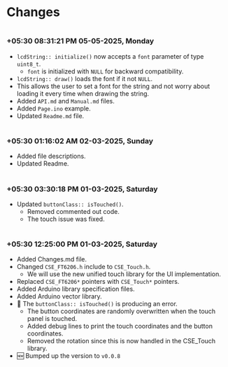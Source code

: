 
# Changes

#
### **+05:30 08:31:21 PM 05-05-2025, Monday**

  - `lcdString:: initialize()` now accepts a `font` parameter of type `uint8_t`.
    - `font` is initialized with `NULL` for backward compatibility.
  - `lcdString:: draw()` loads the font if it not `NULL`.
  - This allows the user to set a font for the string and not worry about loading it every time when drawing the string.
  - Added `API.md` and `Manual.md` files.
  - Added `Page.ino` example.
  - Updated `Readme.md` file.

#
### **+05:30 01:16:02 AM 02-03-2025, Sunday**

  - Added file descriptions.
  - Updated Readme.

#
### **+05:30 03:30:18 PM 01-03-2025, Saturday**

  - Updated `buttonClass:: isTouched()`.
    - Removed commented out code.
    - The touch issue was fixed.

#
### **+05:30 12:25:00 PM 01-03-2025, Saturday**

  - Added Changes.md file.
  - Changed `CSE_FT6206.h` include to `CSE_Touch.h`.
    - We will use the new unified touch library for the UI implementation.
  - Replaced `CSE_FT6206*` pointers with `CSE_Touch*` pointers.
  - Added Arduino library specification files.
  - Added Arduino vector library.
  - 🐞 The `buttonClass:: isTouched()` is producing an error.
    - The button coordinates are randomly overwritten when the touch panel is touched.
    - Added debug lines to print the touch coordinates and the button coordinates.
    - Removed the rotation since this is now handled in the CSE_Touch library.
  - 🆕 Bumped up the version to `v0.0.8`

